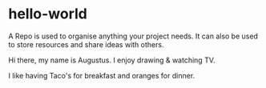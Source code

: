 # hello-world
A Repo is used to organise anything your project needs. It can also be used to store resources and share ideas with others.

Hi there, my name is Augustus. I enjoy drawing & watching TV.

I like having Taco's for breakfast and oranges for dinner.

